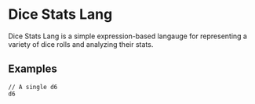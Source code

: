 # Dice Stats Lang

Dice Stats Lang is a simple expression-based langauge for representing a variety
of dice rolls and analyzing their stats.

## Examples

```ds
// A single d6
d6
```
